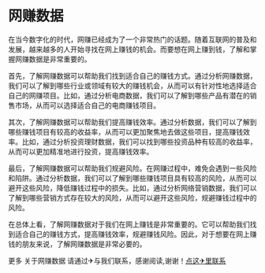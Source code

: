 # 网赚数据

在当今数字化的时代，网赚已经成为了一个非常热门的话题。随着互联网的普及和发展，越来越多的人开始寻找在网上赚钱的机会。而要想在网上赚到钱，了解和掌握网赚数据是非常重要的。

首先，了解网赚数据可以帮助我们找到适合自己的赚钱方式。通过分析网赚数据，我们可以了解到哪些行业或领域有较大的赚钱机会，从而可以有针对性地选择适合自己的网赚项目。比如，通过分析电商数据，我们可以了解到哪些产品有潜在的销售市场，从而可以选择适合自己的电商赚钱项目。

其次，了解网赚数据可以帮助我们提高赚钱效率。通过分析数据，我们可以了解到哪些赚钱项目有较高的收益率，从而可以更加聚焦地去做这些项目，提高赚钱效率。比如，通过分析投资理财数据，我们可以找到哪些投资品种有较高的收益率，从而可以更加精准地进行投资，提高赚钱效率。

最后，了解网赚数据可以帮助我们规避风险。在网赚过程中，难免会遇到一些风险和陷阱。通过分析数据，我们可以了解到哪些赚钱项目具有较高的风险，从而可以避开这些风险，降低赚钱过程中的损失。比如，通过分析网络营销数据，我们可以了解到哪些营销方式存在较大的风险，从而可以避开这些风险，规避赚钱过程中的风险。

在总体上看，了解网赚数据对于我们在网上赚钱是非常重要的。它可以帮助我们找到适合自己的赚钱方式，提高赚钱效率，规避赚钱风险。因此，对于想要在网上赚钱的朋友来说，了解网赚数据是非常必要的。

更多 关于网赚数据 请通过✈与我们联系，感谢阅读,谢谢！[点这✈里联系](https://d.k02.cc)